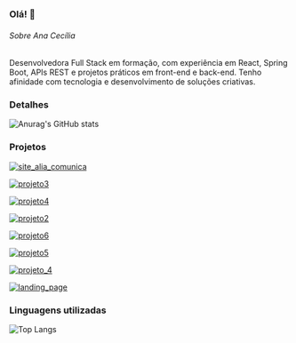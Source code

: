 ### Olá! 👋

###### Sobre Ana Cecília
Desenvolvedora Full Stack em formação, com experiência em React, Spring Boot, APIs REST e projetos práticos em front-end e back-end. Tenho afinidade com tecnologia e desenvolvimento de soluções criativas.

### Detalhes
![Anurag's GitHub stats](https://github-readme-stats.vercel.app/api?username=ceciliaporcidonio&show_icons=true&count_private=true&theme=radical)

### Projetos
[![site_alia_comunica](https://github-readme-stats.vercel.app/api/pin/?username=ceciliaporcidonio&repo=site_alia_comunica&theme=dark)](https://github.com/ceciliaporcidonio/site_alia_comunica)

[![projeto3](https://github-readme-stats.vercel.app/api/pin/?username=ceciliaporcidonio&repo=projeto3&theme=dark)](https://github.com/ceciliaporcidonio/projeto3)

[![projeto4](https://github-readme-stats.vercel.app/api/pin/?username=ceciliaporcidonio&repo=projeto4&theme=dark)](https://github.com/ceciliaporcidonio/projeto4)

[![projeto2](https://github-readme-stats.vercel.app/api/pin/?username=ceciliaporcidonio&repo=projeto2&theme=dark)](https://github.com/ceciliaporcidonio/projeto2)

[![projeto6](https://github-readme-stats.vercel.app/api/pin/?username=ceciliaporcidonio&repo=projeto6&theme=dark)](https://github.com/ceciliaporcidonio/projeto6)

[![projeto5](https://github-readme-stats.vercel.app/api/pin/?username=ceciliaporcidonio&repo=projeto5&theme=dark)](https://github.com/ceciliaporcidonio/projeto5)

[![projeto_4](https://github-readme-stats.vercel.app/api/pin/?username=ceciliaporcidonio&repo=projeto_4&theme=dark)](https://github.com/ceciliaporcidonio/projeto_4)

[![landing_page](https://github-readme-stats.vercel.app/api/pin/?username=ceciliaporcidonio&repo=landing_page&theme=dark)](https://github.com/ceciliaporcidonio/landing_page)

### Linguagens utilizadas
![Top Langs](https://github-readme-stats.vercel.app/api/top-langs/?username=ceciliaporcidonio&layout=compact&theme=tokyonight)
